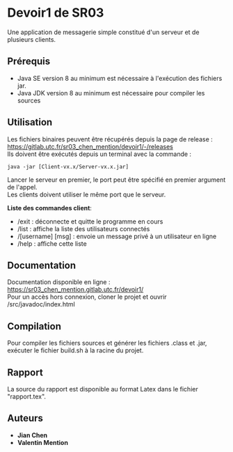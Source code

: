 # Devoir1 de SR03

Une application de messagerie simple constitué d'un serveur et de plusieurs clients.

## Prérequis

* Java SE version 8 au minimum est nécessaire à l'exécution des fichiers jar.
* Java JDK version 8 au minimum est nécessaire pour compiler les sources

## Utilisation

Les fichiers binaires peuvent être récupérés depuis la page de release : https://gitlab.utc.fr/sr03_chen_mention/devoir1/-/releases  
Ils doivent être exécutés depuis un terminal avec la commande :

~~~
java -jar [Client-vx.x/Server-vx.x.jar]
~~~

Lancer le serveur en premier, le port peut être spécifié en premier argument de l'appel.  
Les clients doivent utiliser le même port que le serveur.  

**Liste des commandes client**:
* /exit : déconnecte et quitte le programme en cours 
* /list : affiche la liste des utilisateurs connectés
* /[username] [msg] : envoie un message privé à un utilisateur en ligne
* /help : affiche cette liste

## Documentation

Documentation disponible en ligne : https://sr03_chen_mention.gitlab.utc.fr/devoir1/  
Pour un accès hors connexion, cloner le projet et ouvrir /src/javadoc/index.html

## Compilation

Pour compiler les fichiers sources et générer les fichiers .class et .jar, exécuter le fichier build.sh à la racine du projet.

## Rapport

La source du rapport est disponible au format Latex dans le fichier "rapport.tex".

## Auteurs

* **Jian Chen**
* **Valentin Mention**

